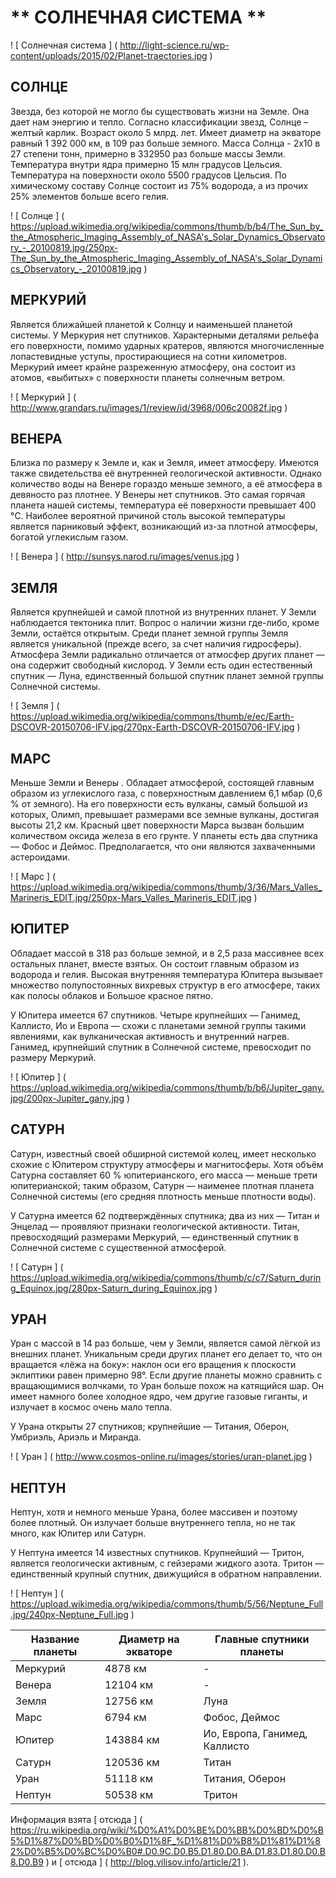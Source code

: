 # ** СОЛНЕЧНАЯ СИСТЕМА **

! [ Солнечная система ] ( http://light-science.ru/wp-content/uploads/2015/02/Planet-traectories.jpg )
## СОЛНЦЕ
Звезда, без которой не могло бы существовать жизни на Земле. Она дает нам энергию и тепло. Согласно классификации звезд, Солнце – желтый карлик. Возраст около 5 млрд. лет. Имеет диаметр на экваторе равный 1 392 000 км, в 109 раз больше земного. Масса Солнца - 2х10 в 27 степени тонн, примерно в 332950 раз больше массы Земли. Температура внутри ядра примерно 15 млн градусов Цельсия. Температура на поверхности около 5500 градусов Цельсия. По химическому составу Солнце состоит из 75% водорода, а из прочих 25% элементов больше всего гелия.

! [ Солнце ] ( https://upload.wikimedia.org/wikipedia/commons/thumb/b/b4/The_Sun_by_the_Atmospheric_Imaging_Assembly_of_NASA's_Solar_Dynamics_Observatory_-_20100819.jpg/250px-The_Sun_by_the_Atmospheric_Imaging_Assembly_of_NASA's_Solar_Dynamics_Observatory_-_20100819.jpg )

## МЕРКУРИЙ
Является ближайшей планетой к Солнцу и наименьшей планетой системы. У Меркурия нет спутников. Характерными деталями рельефа его поверхности, помимо ударных кратеров, являются многочисленные лопастевидные уступы, простирающиеся на сотни километров. Меркурий имеет крайне разреженную атмосферу, она состоит из атомов, «выбитых» с поверхности планеты солнечным ветром.

! [ Меркурий ] ( http://www.grandars.ru/images/1/review/id/3968/006c20082f.jpg )

## ВЕНЕРА
Близка по размеру к Земле и, как и Земля, имеет атмосферу. Имеются также свидетельства её внутренней геологической активности. Однако количество воды на Венере гораздо меньше земного, а её атмосфера в девяносто раз плотнее. У Венеры нет спутников. Это самая горячая планета нашей системы, температура её поверхности превышает 400 °C. Наиболее вероятной причиной столь высокой температуры является парниковый эффект, возникающий из-за плотной атмосферы, богатой углекислым газом.

! [ Венера ] ( http://sunsys.narod.ru/images/venus.jpg )

## ЗЕМЛЯ
Является крупнейшей и самой плотной из внутренних планет. У Земли наблюдается тектоника плит. Вопрос о наличии жизни где-либо, кроме Земли, остаётся открытым. Среди планет земной группы Земля является уникальной (прежде всего, за счет наличия гидросферы). Атмосфера Земли радикально отличается от атмосфер других планет — она содержит свободный кислород. У Земли есть один естественный спутник — Луна, единственный большой спутник планет земной группы Солнечной системы.

! [ Земля ] ( https://upload.wikimedia.org/wikipedia/commons/thumb/e/ec/Earth-DSCOVR-20150706-IFV.jpg/270px-Earth-DSCOVR-20150706-IFV.jpg )

## МАРС
Меньше Земли и Венеры . Обладает атмосферой, состоящей главным образом из углекислого газа, с поверхностным давлением 6,1 мбар (0,6 % от земного). На его поверхности есть вулканы, самый большой из которых, Олимп, превышает размерами все земные вулканы, достигая высоты 21,2 км. Красный цвет поверхности Марса вызван большим количеством оксида железа в его грунте. У планеты есть два спутника — Фобос и Деймос. Предполагается, что они являются захваченными астероидами.

! [ Марс ] ( https://upload.wikimedia.org/wikipedia/commons/thumb/3/36/Mars_Valles_Marineris_EDIT.jpg/250px-Mars_Valles_Marineris_EDIT.jpg )

## ЮПИТЕР
Обладает массой в 318 раз больше земной, и в 2,5 раза массивнее всех остальных планет, вместе взятых. Он состоит главным образом из водорода и гелия. Высокая внутренняя температура Юпитера вызывает множество полупостоянных вихревых структур в его атмосфере, таких как полосы облаков и Большое красное пятно.

У Юпитера имеется 67 спутников. Четыре крупнейших — Ганимед, Каллисто, Ио и Европа — схожи с планетами земной группы такими явлениями, как вулканическая активность и внутренний нагрев. Ганимед, крупнейший спутник в Солнечной системе, превосходит по размеру Меркурий.

! [ Юпитер ] ( https://upload.wikimedia.org/wikipedia/commons/thumb/b/b6/Jupiter_gany.jpg/200px-Jupiter_gany.jpg )

## САТУРН
Сатурн, известный своей обширной системой колец, имеет несколько схожие с Юпитером структуру атмосферы и магнитосферы. Хотя объём Сатурна составляет 60 % юпитерианского, его масса — меньше трети юпитерианской; таким образом, Сатурн — наименее плотная планета Солнечной системы (его средняя плотность меньше плотности воды).

У Сатурна имеется 62 подтверждённых спутника; два из них — Титан и Энцелад — проявляют признаки геологической активности. Титан, превосходящий размерами Меркурий, — единственный спутник в Солнечной системе с существенной атмосферой.

! [ Сатурн ] ( https://upload.wikimedia.org/wikipedia/commons/thumb/c/c7/Saturn_during_Equinox.jpg/280px-Saturn_during_Equinox.jpg )

## УРАН
Уран с массой в 14 раз больше, чем у Земли, является самой лёгкой из внешних планет. Уникальным среди других планет его делает то, что он вращается «лёжа на боку»: наклон оси его вращения к плоскости эклиптики равен примерно 98°. Если другие планеты можно сравнить с вращающимися волчками, то Уран больше похож на катящийся шар. Он имеет намного более холодное ядро, чем другие газовые гиганты, и излучает в космос очень мало тепла.

У Урана открыты 27 спутников; крупнейшие — Титания, Оберон, Умбриэль, Ариэль и Миранда.

! [ Уран ] ( http://www.cosmos-online.ru/images/stories/uran-planet.jpg )

## НЕПТУН
Нептун, хотя и немного меньше Урана, более массивен и поэтому более плотный. Он излучает больше внутреннего тепла, но не так много, как Юпитер или Сатурн.

У Нептуна имеется 14 известных спутников. Крупнейший — Тритон, является геологически активным, с гейзерами жидкого азота. Тритон — единственный крупный спутник, движущийся в обратном направлении.

! [ Нептун ] ( https://upload.wikimedia.org/wikipedia/commons/thumb/5/56/Neptune_Full.jpg/240px-Neptune_Full.jpg )

Название планеты | Диаметр на экваторе | Главные спутники планеты
------------ | ------------- | -------------
Меркурий| 4878 км | -
Венера | 12104 км | -
Земля | 12756 км | Луна
Марс | 6794 км | Фобос, Деймос
Юпитер | 143884  км | Ио, Европа, Ганимед, Каллисто
Сатурн | 120536 км | Титан
Уран | 51118 км | Титания, Оберон
Нептун | 50538 км | Тритон

Информация взята  [ отсюда ] ( https://ru.wikipedia.org/wiki/%D0%A1%D0%BE%D0%BB%D0%BD%D0%B5%D1%87%D0%BD%D0%B0%D1%8F_%D1%81%D0%B8%D1%81%D1%82%D0%B5%D0%BC%D0%B0#.D0.9C.D0.B5.D1.80.D0.BA.D1.83.D1.80.D0.B8.D0.B9 ) и  [ отсюда ] ( http://blog.vilisov.info/article/21 ).
